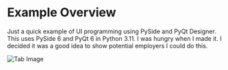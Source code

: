 # Example Overview
Just a quick example of UI programming using PySide and PyQt Designer. This uses PySide 6 and PyQt 6 in Python 3.11. I was hungry when I made it. I decided it was a good idea to show potential employers I could do this.

![Tab Image](./IMGs/PySide.gif) 

